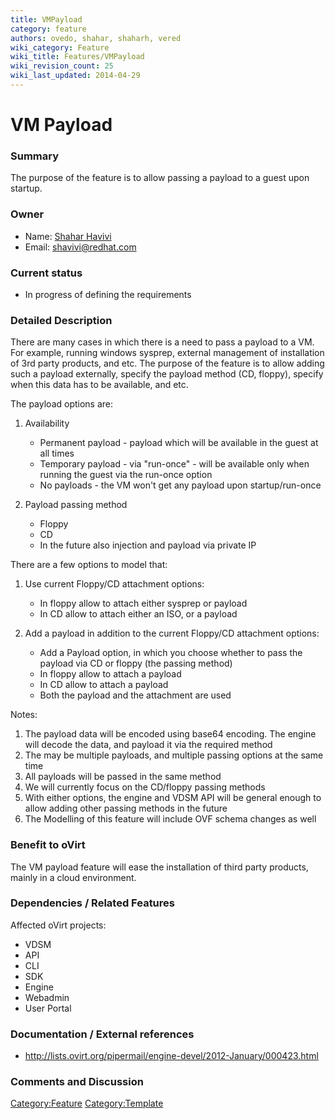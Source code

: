 ```yaml
---
title: VMPayload
category: feature
authors: ovedo, shahar, shaharh, vered
wiki_category: Feature
wiki_title: Features/VMPayload
wiki_revision_count: 25
wiki_last_updated: 2014-04-29
---
```


# VM Payload

### Summary

The purpose of the feature is to allow passing a payload to a guest upon startup.

### Owner

*   Name: [ Shahar Havivi](User:Shaharh)
*   Email: <shavivi@redhat.com>

### Current status

*   In progress of defining the requirements

### Detailed Description

There are many cases in which there is a need to pass a payload to a VM. For example, running windows sysprep, external management of installation of 3rd party products, and etc. The purpose of the feature is to allow adding such a payload externally, specify the payload method (CD, floppy), specify when this data has to be available, and etc.

The payload options are:

1.  Availability
    -   Permanent payload - payload which will be available in the guest at all times
    -   Temporary payload - via "run-once" - will be available only when running the guest via the run-once option
    -   No payloads - the VM won't get any payload upon startup/run-once

2.  Payload passing method
    -   Floppy
    -   CD
    -   In the future also injection and payload via private IP

There are a few options to model that:

1.  Use current Floppy/CD attachment options:
    -   In floppy allow to attach either sysprep or payload
    -   In CD allow to attach either an ISO, or a payload

2.  Add a payload in addition to the current Floppy/CD attachment options:
    -   Add a Payload option, in which you choose whether to pass the payload via CD or floppy (the passing method)
    -   In floppy allow to attach a payload
    -   In CD allow to attach a payload
    -   Both the payload and the attachment are used

Notes:

1.  The payload data will be encoded using base64 encoding. The engine will decode the data, and payload it via the required method
2.  The may be multiple payloads, and multiple passing options at the same time
3.  All payloads will be passed in the same method
4.  We will currently focus on the CD/floppy passing methods
5.  With either options, the engine and VDSM API will be general enough to allow adding other passing methods in the future
6.  The Modelling of this feature will include OVF schema changes as well

### Benefit to oVirt

The VM payload feature will ease the installation of third party products, mainly in a cloud environment.

### Dependencies / Related Features

Affected oVirt projects:

*   VDSM
*   API
*   CLI
*   SDK
*   Engine
*   Webadmin
*   User Portal

### Documentation / External references

*   <http://lists.ovirt.org/pipermail/engine-devel/2012-January/000423.html>

### Comments and Discussion

<Category:Feature> <Category:Template>
